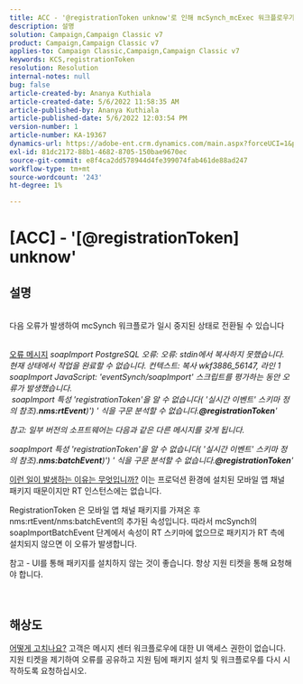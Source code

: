 ```yaml
---
title: ACC - '@registrationToken unknow'로 인해 mcSynch_mcExec 워크플로우가 실패했습니다.
description: 설명
solution: Campaign,Campaign Classic v7
product: Campaign,Campaign Classic v7
applies-to: Campaign Classic,Campaign,Campaign Classic v7
keywords: KCS,registrationToken
resolution: Resolution
internal-notes: null
bug: false
article-created-by: Ananya Kuthiala
article-created-date: 5/6/2022 11:58:35 AM
article-published-by: Ananya Kuthiala
article-published-date: 5/6/2022 12:03:54 PM
version-number: 1
article-number: KA-19367
dynamics-url: https://adobe-ent.crm.dynamics.com/main.aspx?forceUCI=1&pagetype=entityrecord&etn=knowledgearticle&id=ea48c7d8-33cd-ec11-a7b5-6045bd00d995
exl-id: 81dc2172-88b1-4682-8705-150bae9670ec
source-git-commit: e8f4ca2dd578944d4fe399074fab461de88ad247
workflow-type: tm+mt
source-wordcount: '243'
ht-degree: 1%

---
```


# [ACC] - &#39;[@registrationToken] unknow&#39;

## 설명

<br>다음 오류가 발생하여 mcSynch 워크플로가 일시 중지된 상태로 전환될 수 있습니다<br><br>

<u>오류 메시지</u>
*soapImport PostgreSQL 오류: 오류: stdin에서 복사하지 못했습니다. 현재 상태에서 작업을 완료할 수 없습니다. 컨텍스트: 복사 wkf3886_56147, 라인 1
<br>soapImport JavaScript: &#39;eventSynch/soapImport&#39; 스크립트를 평가하는 동안 오류가 발생했습니다.
<br> soapImport 특성 &#39;registrationToken&#39;을 알 수 없습니다( &#39;실시간 이벤트&#39; 스키마 정의 참조).<b>nms:rtEvent</b>)&#39;) &#39; 식을 구문 분석할 수 없습니다.<b>@registrationToken</b>&#39;*

*참고: 일부 버전의 소프트웨어는 다음과 같은 다른 메시지를 갖게 됩니다.*

*soapImport 특성 &#39;registrationToken&#39;을 알 수 없습니다( &#39;실시간 이벤트&#39; 스키마 정의 참조).<b>nms:batchEvent</b>)&#39;) &#39; 식을 구문 분석할 수 없습니다.<b>@registrationToken</b>&#39;*


<u>이런 일이 발생하는 이유는 무엇입니까?</u>
이는 프로덕션 환경에 설치된 모바일 앱 채널 패키지 때문이지만 RT 인스턴스에는 없습니다.

RegistrationToken 은 모바일 앱 채널 패키지를 가져온 후 nms:rtEvent/nms:batchEvent의 추가된 속성입니다. 따라서 mcSynch의 soapImportBatchEvent 단계에서 속성이 RT 스키마에 없으므로 패키지가 RT 측에 설치되지 않으면 이 오류가 발생합니다.



참고 - UI를 통해 패키지를 설치하지 않는 것이 좋습니다. 항상 지원 티켓을 통해 요청해야 합니다.
<br><br> <br>

## 해상도

<u>어떻게 고치나요?</u>
고객은 메시지 센터 워크플로우에 대한 UI 액세스 권한이 없습니다. 지원 티켓을 제기하여 오류를 공유하고 지원 팀에 패키지 설치 및 워크플로우를 다시 시작하도록 요청하십시오.

